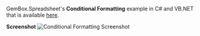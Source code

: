 GemBox.Spreadsheet's **Conditional Formatting** example in C# and VB.NET that is available [here](https://www.gemboxsoftware.com/spreadsheet/examples/c-sharp-vb-net-excel-conditional-formatting/105).

**Screenshot**
![Conditional Formatting Screenshot](https://www.gemboxsoftware.com/Spreadsheet/Examples/Content/AdvancedFeatures/ConditionalFormatting/ConditionalFormatting.png)
